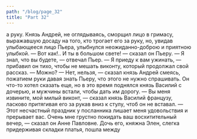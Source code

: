 ```yaml
---
path: "/blog/page_32"
title: "Part 32"
---
```


а руку. Князь Андрей, не оглядываясь, сморщил лицо в гримасу, выражавшую досаду на того, кто трогает его за руку, но, увидав улыбающееся лицо Пьера, улыбнулся неожиданно-доброю и приятною улыбкой.
— Вот как!.. И ты в большом свете! — сказал он Пьеру.
— Я знал, что вы будете, — отвечал Пьер. — Я приеду к вам ужинать, — прибавил он тихо, чтобы не мешать виконту, который продолжал свой рассказ. — Можно?
— Нет, нельзя, — сказал князь Андрей смеясь, пожатием руки давая знать Пьеру, что этого не нужно спрашивать. Он что-то хотел сказать еще, но в это время поднялся князь Василий с дочерью, и мужчины встали, чтобы дать им дорогу.
— Вы меня извините, мой милый виконт, — сказал князь Василий французу, ласково притягивая его за рукав вниз к стулу, чтоб он не вставал. — Этот несчастный праздник у посланника лишает меня удовольствия и прерывает вас. Очень мне грустно покидать ваш восхитительный вечер, — сказал он Анне Павловне.
Дочь его, княжна Элен, слегка придерживая складки платья, пошла между 
